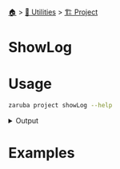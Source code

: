 <!--startTocHeader-->
[🏠](../../README.md) > [🔧 Utilities](../README.md) > [🏗️ Project](README.md)
# ShowLog
<!--endTocHeader-->

# Usage

<!--startCode-->
```bash
zaruba project showLog --help
```
 
<details>
<summary>Output</summary>
 
```````
Show log

Usage:
  zaruba project showLog <taskNamePattern> [logFile] [flags]

Flags:
  -h, --help   help for showLog
```````
</details>
<!--endCode-->

# Examples




<!--startTocSubtopic-->
<!--endTocSubtopic-->